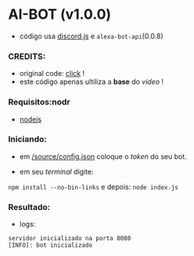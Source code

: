# AI-BOT (v1.0.0)

* código usa [discord.js](https://npmjs.org/discord.js) e `alexa-bot-api`(0.0.8)

### CREDITS:

* original code: [click](https://youtu.be/4MgrPu6n1Y8) !
* este código apenas ultiliza a __base__ do *vídeo* !

### Requisitos:nodr

* [nodejs](https://nodejs.org/)

### Iniciando:

* em [/source/config.json](/source/config.json) coloque o *token* do seu bot.

* em seu *terminal* digite:

`npm install --no-bin-links`
e depois:
`node index.js`

### Resultado:

* logs:
```
servidor inicializado na porta 8080
[INFO]: bot inicializado
```